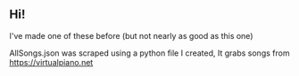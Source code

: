 ## Hi!
I've made one of these before
(but not nearly as good as this one)

AllSongs.json was scraped using a python file I created,
It grabs songs from https://virtualpiano.net
